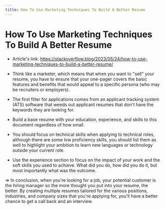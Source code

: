 ```yaml
---
title: How To Use Marketing Techniques To Build A Better Resume
---
```


# How To Use Marketing Techniques To Build A Better Resume

* Article's link: https://stackoverflow.blog/2023/05/24/how-to-use-marketing-techniques-to-build-a-better-resume/

* Think like a marketer, which means that when you want to "sell" your resume, you have to ensure that your one-pager covers the basic features and benefits that would appeal to a specific persona (who may be recruiters or employers).
    
* The first filter for applications comes from an applicant tracking system (ATS) software that weeds out applicant resumes that don't have the keywords they are looking for.
    
* Build a base resume with your education, experience, and skills to this document regardless of how small.
    
* You should focus on technical skills when applying to technical roles, although there are some low proficiency skills, you should list them as well to highlight your ambition to learn new languages or technology outside your current role.
    
* Use the experience section to focus on the impact of your work and the soft skills you used to achieve. What did you do, how did you do it, but most importantly what was the outcome.
    

\=&gt; In conclusion, when you're looking for a job, your potential customer is the hiring manager so the more thought you put into your resume, the better. By creating multiple resumes tailored for the various positions, industries, and company sizes that you're applying for, you'll have a better chance to get a call back and an interview.
